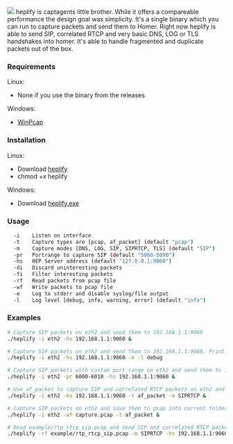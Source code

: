 <img src="https://user-images.githubusercontent.com/20154956/33374900-42c9253a-d508-11e7-8a9e-ea73a515a514.png">  
heplify is captagents little brother. While it offers a compareable performance the design goal was simplicity.
It's a single binary which you can run to capture packets and send them to Homer. 
Right now heplify is able to send SIP, correlated RTCP and very basic DNS, LOG or TLS handshakes into homer. It's able to 
handle fragmented and duplicate packets out of the box.  

### Requirements
Linux:
* None if you use the binary from the releases

Windows:
* [WinPcap](https://www.winpcap.org/install/default.htm)

### Installation
Linux:
* Download [heplify](https://github.com/sipcapture/heplify/releases)  
* chmod +x heplify  

Windows:
* Download [heplify.exe](https://github.com/sipcapture/heplify/releases)  

### Usage
```bash
  -i    Listen on interface
  -t    Capture types are [pcap, af_packet] (default "pcap")
  -m    Capture modes [DNS, LOG, SIP, SIPRTCP, TLS] (default "SIP")
  -pr   Portrange to capture SIP (default "5060-5090")
  -hs   HEP Server address (default "127.0.0.1:9060")
  -di   Discard uninteresting packets
  -fi   Filter interesting packets
  -rf   Read packets from pcap file
  -wf   Write packets to pcap file
  -e    Log to stderr and disable syslog/file output
  -l    Log level [debug, info, warning, error] (default "info")
```

### Examples
```bash
# Capture SIP packets on eth2 and send them to 192.168.1.1:9060
./heplify -i eth2 -hs 192.168.1.1:9060 &

# Capture SIP packets on eth2 and send them to 192.168.1.1:9060. Print debug log level to stdout
./heplify -i eth2 -hs 192.168.1.1:9060 -e -l debug

# Capture SIP packets with custom port range on eth2 and send them to 192.168.1.1:9060
./heplify -i eth2 -pr 6000-6010 -hs 192.168.1.1:9060 &

# Use af_packet to capture SIP and correlated RTCP packets on eth2 and send them to 192.168.1.1:9060
./heplify -i eth2 -hs 192.168.1.1:9060 -t af_packet -m SIPRTCP &

# Capture SIP packets on eth2 and save them to pcap into current folder
./heplify -i eth2 -wf capture.pcap -t af_packet &

# Read example/rtp_rtcp_sip.pcap and send SIP and correlated RTCP packets to 192.168.1.1:9060
./heplify -rf example/rtp_rtcp_sip.pcap -m SIPRTCP -hs 192.168.1.1:9060 &

```